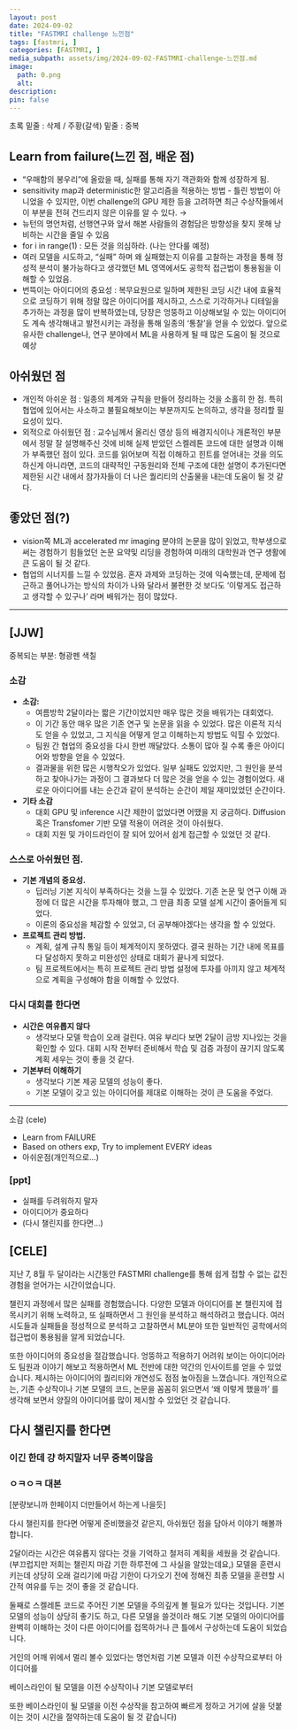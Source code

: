 ```yaml
---
layout: post
date: 2024-09-02
title: "FASTMRI challenge 느낀점"
tags: [fastmri, ]
categories: [FASTMRI, ]
media_subpath: assets/img/2024-09-02-FASTMRI-challenge-느낀점.md
image:
  path: 0.png
  alt:  
description:  
pin: false
---
```



초록 밑줄 : 삭제 / 주황(갈색) 밑줄 : 중복



## Learn from failure(느낀 점, 배운 점)

- “우매함의 봉우리”에 올랐을 때, 실패를 통해 자기 객관화와 함께 성장하게 됨.
- sensitivity map과 deterministic한 알고리즘을 적용하는 방법 - 틀린 방법이 아니었을 수 있지만, 이번 challenge의 GPU 제한 등을 고려하면 최근 수상작들에서 이 부분을 전혀 건드리지 않은 이유를 알 수 있다. →
- 뉴턴의 명언처럼, 선행연구와 앞서 해본 사람들의 경험담은 방향성을 찾지 못해 낭비하는 시간을 줄일 수 있음
- for i in range(1) : 모든 것을 의심하라. (나는 안다룰 예정)
- 여러 모델을 시도하고, “실패” 하며 왜 실패했는지 이유를 고찰하는 과정을 통해 정성적 분석이 불가능하다고 생각했던 ML 영역에서도 공학적 접근법이 통용됨을 이해할 수 있었음.
- 번뜩이는 아이디어의 중요성 : 복무요원으로 일하며 제한된 코딩 시간 내에 효율적으로 코딩하기 위해 정말 많은 아이디어를 제시하고, 스스로 기각하거나 디테일을 추가하는 과정을 많이 반복하였는데, 당장은 엉뚱하고 이상해보일 수 있는 아이디어도 계속 생각해내고 발전시키는 과정을 통해 일종의 ‘통찰’을 얻을 수 있었다. 앞으로 유사한 challenge나, 연구 분야에서 ML을 사용하게 될 때 많은 도움이 될 것으로 예상


## 아쉬웠던 점

- 개인적 아쉬운 점 : 일종의 체계와 규칙을 만들어 정리하는 것을 소홀히 한 점. 특히 협업에 있어서는 사소하고 불필요해보이는 부분까지도 논의하고, 생각을 정리할 필요성이 있다.
- 외적으로 아쉬웠던 점 : 교수님께서 올리신 영상 등의 배경지식이나 개론적인 부분에서 정말 잘 설명해주신 것에 비해 실제 받았던 스켈레톤 코드에 대한 설명과 이해가 부족했던 점이 있다. 코드를 읽어보며 직접 이해하고 힌트를 얻어내는 것을 의도하신게 아니라면, 코드의 대략적인 구동원리와 전체 구조에 대한 설명이 추가된다면 제한된 시간 내에서 참가자들이 더 나은 퀄리티의 산출물을 내는데 도움이 될 것 같다.


## 좋았던 점(?)

- vision쪽 ML과 accelerated mr imaging 분야의 논문을 많이 읽었고, 학부생으로써는 경험하기 힘들었던 논문 요약및 리딩을 경험하여 미래의 대학원과 연구 생활에 큰 도움이 될 것 같다.
- 협업의 시너지를 느낄 수 있었음. 혼자 과제와 코딩하는 것에 익숙했는데, 문제에 접근하고 풀어나가는 방식의 차이가 나와 달라서 불편한 것 보다도 ‘이렇게도 접근하고 생각할 수 있구나’ 라며 배워가는 점이 많았다.

---



## [JJW]


중복되는 부분: 형광펜 색칠



### 소감

- **소감:**
	- 여름방학 2달이라는 짧은 기간이었지만 매우 많은 것을 배워가는 대회였다.
	- 이 기간 동안 매우 많은 기존 연구 및 논문을 읽을 수 있었다. 많은 이론적 지식도 얻을 수 있었고, 그 지식을 어떻게 얻고 이해하는지 방법도 익힐 수 있었다.
	- 팀원 간 협업의 중요성을 다시 한번 깨달았다. 소통이 많아 질 수록 좋은 아이디어와 방향을 얻을 수 있었다.
	- 결과물을 위한 많은 시행착오가 있었다. 일부 실패도 있었지만, 그 원인을 분석하고 찾아나가는 과정이 그 결과보다 더 많은 것을 얻을 수 있는 경험이었다.
	새로운 아이디어를 내는 순간과 같이 분석하는 순간이 제일 재미있었던 순간이다.
- **기타 소감**
	- 대회 GPU 및 inference 시간 제한이 없었다면 어땠을 지 궁금하다. Diffusion 혹은 Transfomer 기반 모델 적용이 어려운 것이 아쉬웠다.
	- 대회 지원 및 가이드라인이 잘 되어 있어서 쉽게 접근할 수 있었던 것 같다.


### 스스로 아쉬웠던 점.

- **기본 개념의 중요성.**
	- 딥러닝 기본 지식이 부족하다는 것을 느낄 수 있었다. 기존 논문 및 연구 이해 과정에 더 많은 시간을 투자해야 했고, 그 만큼 최종 모델 설계 시간이 줄어들게 되었다.
	- 이론의 중요성을 체감할 수 있었고, 더 공부해야겠다는 생각을  할 수 있었다.
- **프로젝트 관리 방법.**
	- 계획, 설계 규칙 통일 등이 체계적이지 못하였다. 결국 원하는 기간 내에 목표를 다 달성하지 못하고 미완성인 상태로 대회가 끝나게 되었다.
	- 팀 프로젝트에서는 특히 프로젝트 관리 방법 설정에 투자를 아끼지 않고 체계적으로 계획을 구성해야 함을 이해할 수 있었다.


### 다시 대회를 한다면

- **시간은 여유롭지 않다**
	- 생각보다 모델 학습이 오래 걸린다. 여유 부리다 보면 2달이 금방 지나있는 것을 확인할 수 있다. 대회 시작 전부터 준비해서 학습 및 검증 과정이 끊기지 않도록 계획 세우는 것이 좋을 것 같다.
- **기본부터 이해하기**
	- 생각보다 기본 제공 모델의 성능이 좋다.
	- 기본 모델이 갖고 있는 아이디어를 제대로 이해하는 것이 큰 도움을 주었다.

---


소감 (cele)

- Learn from FAILURE
- Based on others exp, Try to implement EVERY ideas
- 아쉬운점(개인적으로…)


### [ppt]

- 실패를 두려워하지 말자
- 아이디어가 중요하다
- (다시 챌린지를 한다면…)


## [CELE]


지난 7, 8월 두 달이라는 시간동안 FASTMRI challenge를 통해 쉽게 접할 수 없는 값진 경험을 얻어가는 시간이었습니다.


챌린지 과정에서 많은 실패를 경험했습니다. 다양한 모델과 아이디어를 본 챌린지에 접목시키기 위해 노력하고, 또 실패하면서 그 원인을 분석하고 해석하려고 했습니다. 여러 시도들과 실패들을 정성적으로 분석하고 고찰하면서 ML분야 또한 일반적인 공학에서의 접근법이 통용됨을 알게 되었습니다.


또한 아이디어의 중요성을 절감했습니다. 엉뚱하고 적용하기 어려워 보이는 아이디어라도 팀원과 이야기 해보고 적용하면서 ML 전반에 대한 약간의 인사이트를 얻을 수 있었습니다. 제시하는 아이디어의 퀄리티와 개연성도 점점 높아짐을 느꼈습니다. 개인적으로는, 기존 수상작이나 기본 모델의 코드, 논문을 꼼꼼히 읽으면서 ‘왜 이렇게 했을까’ 를 생각해 보면서 양질의 아이디어를 많이 제시할 수 있었던 것 같습니다.



## 다시 챌린지를 한다면



### 이긴 한데 걍 하지말자 너무 중복이많음 



### ㅇㅋㅇㅋ 대본 


[분량보니까 한페이지 더만들어서 하는게 나을듯]


다시 챌린지를 한다면 어떻게 준비했을것 같은지, 아쉬웠던 점을 담아서 이야기 해볼까 합니다.


2달이라는 시간은 여유롭지 않다는 것을 기억하고 철저히 계획을 세웠을 것 같습니다. (부끄럽지만 저희는 챌린지 마감 기한 하루전에 그 사실을 알았는데요,) 모델을 훈련시키는데 상당히 오래 걸리기에 마감 기한이 다가오기 전에 정해진 최종 모델을 훈련할 시간적 여유를 두는 것이 좋을 것 같습니다.


둘째로 스켈레톤 코드로 주어진 기본 모델을 주의깊게 볼 필요가 있다는 것입니다. 기본 모델의 성능이 상당히 좋기도 하고, 다른 모델을 쓸것이라 해도 기본 모델의 아이디어를 완벽히 이해하는 것이 다른 아이디어를 접목하거나 큰 틀에서 구상하는데 도움이 되었습니다.


거인의 어깨 위에서 멀리 볼수 있었다는 명언처럼 기본 모델과 이전 수상작으로부터 아이디어를 


 베이스라인이 될 모델을 이전 수상작이나 기본 모델로부터 


또한 베이스라인이 될 모델을 이전 수상작을 참고하여 빠르게 정하고 거기에 살을 덧붙이는 것이 시간을 절약하는데 도움이 될 것 같습니다)


